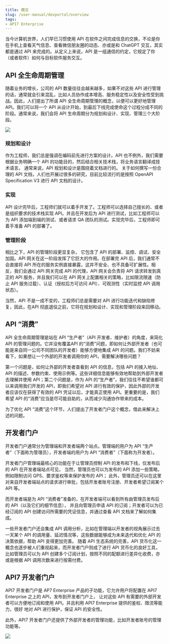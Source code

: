 ```yaml
---
title: 概览
slug: /user-manual/devportal/overview
tags:
- API7 Enterprise
---
```


当今计算机世界，人们早已习惯使用 API 在软件之间完成信息的交换，不论是你在手机上查看天气信息、查看微信朋友圈的动态、亦或是和 ChatGPT 交互，其实都是通过 API 来完成的。从定义上来说，API 是一组通信的约定，它规定了你（或者软件）如何与目标软件服务交互。

## API 全生命周期管理

随着业务的增长，公司的 API 数量往往会越来越多，如果不对这些 API 进行管理的话，通常就会引来混乱，比如人员协作成本增高、服务稳定性以及安全性受到挑战。因此，人们提出了所谓 API 全生命周期管理的概念，以便可以更好地管理 API。我们可以将一个 API 从设计开始，到最后下线完成使命这个过程分成不同的阶段。通常来说，我们会将 API 生命周期分为规划和设计、实现、管理三个大阶段。

![](https://static.apiseven.com/uploads/2023/02/24/JKTjbMlq_api-full-lifecycle-simple.PNG)

### 规划和设计

作为工程师，我们总是强调在编码前先进行方案的设计。API 也不例外，我们需要根据业务明确一个 API 的功能目的，然后结合相关技术栈，将业务语言翻译成技术语言。
通常来说，API 规划和设计是围绕着文档进行的。 关于如何撰写一份合理的 API 文档，人们也开展过很多的研究，目前比较流行的是按照 OpenAPI Specification V3 进行 API 文档的设计。

### 实现

API 设计完毕后，工程师们就可以着手开发了。工程师可以选择自己擅长的、或者是组织要求的技术栈实现 API。并且在开发后为 API 进行测试，比如工程师可以为 API 添加端到端的测试、或者请求 QA 团队的测试。实现完毕后，工程师即可着手准备 API 的部署了。

### 管理阶段

相比之下，API 的管理阶段更显复杂， 它包含了 API 的部署、监控、调试、安全加固。API 网关在这一阶段发挥了它巨大的作用。在部署完 API 后，我们通常不会直接将 API 所在的服务实例直接暴露，这并不安全、也不具备可扩展性。相反，我们会通过 API 网关完成 API 的代理，API 网关会负责将 API 请求转发到真正的 API 服务，并且我们可以在 API 网关上配置相关的策略，比如限流限速（防止 API 服务过载）、认证（授权后方可访问 API）、可观测性（实时监控 API 调用状态）。

当然，API 不是一成不变的，工程师们总是需要对 API 进行功能迭代和缺陷修复，因此，在API 彻底退役之前，它将在规划和设计、实现和管理阶段来回移动。

## API “消费”

API 全生命周期管理是站在 API “生产者”（API 开发者、维护者）的角度，来简化 API 的管理问题的。它并没有覆盖API 的“消费”问题，即如何让外部开发者（也可能是来自同一公司不同团队的开发者）能够方便地集成 API 的问题。我们不妨来看下，如果想让一个外部的开发者调用你的 API，需要解决哪些问题？

第一个问题是，如何让外部的开发者查看到 API 的信息，包括 API 的接入地址、API 的描述、参数约束、使用示例等。这些详细信息能够有效地帮助到外部开发者去理解并使用 API；第二个问题是，作为 API 的“生产者”，我们往往不希望谁都可以来调用我们开发的 API，即我们希望对 API 进行有效的保护，因此外部的开发者应该仅在获得了有效的 API 凭证以后，才能真正使用 API。更重要的是，我们希望 API 的“消费”应当是尽可能自助的，从而减少沟通协作带来的成本。

为了优化 API “消费”这个环节，人们提出了开发者门户这个概念，借此来解决上述的问题。

## 开发者门户

开发者门户通常分为管理端和开发者端两个站点。管理端的用户为 API “生产者”（下面称为管理员），开发者端的用户为 API “消费者”（下面称为开发者）。

开发者门户管理端最核心的功能在于让管理员控制 API 的发布和下线，仅发布后的 API 在开发者端站点可见，
当然，管理员也可以为发布的 API 添加一些策略，例如限制访问 QPS、要求鉴权等来保护发布的 API；
此外，管理员还可以在这里对来自开发者端站点的请求进行审批，包括开发者账号注册、开发者希望订阅某个 API 等。

而开发者端是为 API “消费者”准备的，在开发者端可以看到所有由管理员发布后的 API（以及它们的细节信息），
并且向管理员申请 API 的订阅；开发者可以为已经订阅的 API 创建访问所需要的凭证信息，并通过查看 API 文档来了解如何集成。

一些开发者门户还会集成 API 调用分析，比如在管理端以开发者的视角展示过去一天某个 API 的调用量、延迟情况等，这些数据能够成为未来迭代和优化 API 的决策依据，帮助 API 变得更加完善。
随着 API 生态系统的完善，API 货币化这一概念也逐步被人们重视起来，而开发者门户则成了进行 API 货币化的良好工具，比如管理员可以为 API 创建多个订阅计划，按照不同的配额进行差异化收费，亦或是根据 API 调用次数来进行按需付费。

## API7 开发者门户

API7 开发者门户是 AP7 Enterprise 产品的子功能，它允许用户将配置在 API7 Enterprise 之上的 API，发布到开发者门户上，
让对这些 API 有需要的外部开发者可以方便地订阅和使用 API。并且利用 API7 Enterprise 提供的鉴权、限流等能力，很好
地对 API 进行保护，保证 API 的安全性。

此外，API7 开发者门户还提供了外部开发者的管理功能，比如开发者账号的管理功能等。

![](https://static.apiseven.com/uploads/2023/02/24/tXODVC03_api7-devportal.PNG)
